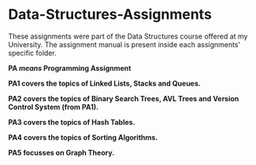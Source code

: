 # Data-Structures-Assignments

These assignments were part of the Data Structures course offered at my University.
The assignment manual is present inside each assignments' specific folder.

**PA _means_ Programming Assignment**

**PA1 covers the topics of Linked Lists, Stacks and Queues.**

**PA2 covers the topics of Binary Search Trees, AVL Trees and Version Control System (from PA1).**

**PA3 covers the topics of Hash Tables.**

**PA4 covers the topics of Sorting Algorithms.**

**PA5 focusses on Graph Theory.**

